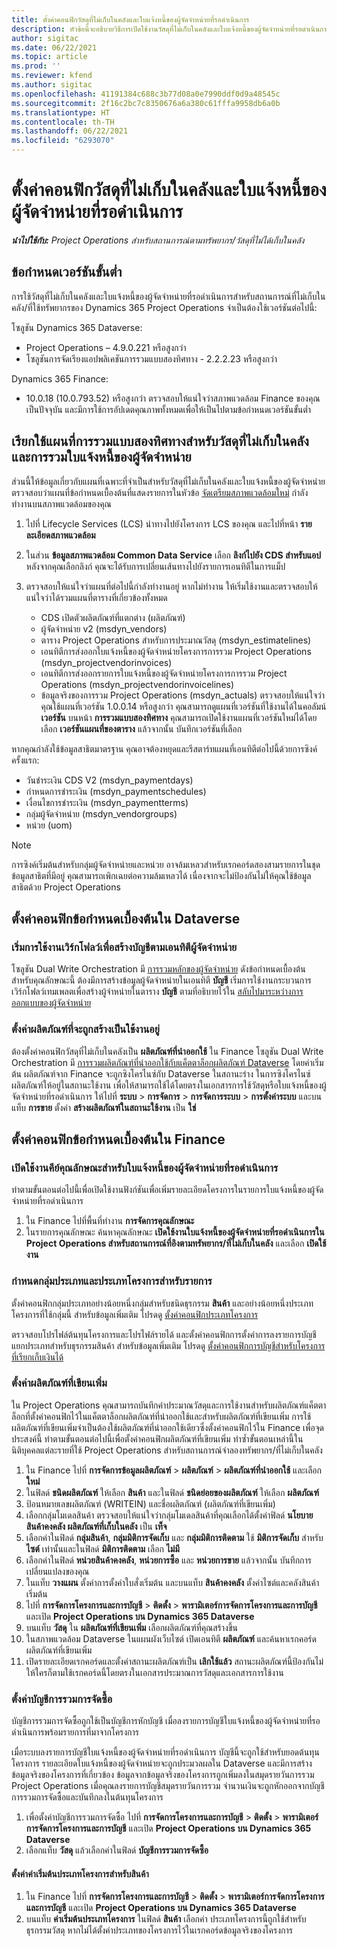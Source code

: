 ```yaml
---
title: ตั้งค่าคอนฟิกวัสดุที่ไม่เก็บในคลังและใบแจ้งหนี้ของผู้จัดจำหน่ายที่รอดำเนินการ
description: หัวข้อนี้จะอธิบายวิธีการเปิดใช้งานวัสดุที่ไม่เก็บในคลังและใบแจ้งหนี้ของผู้จัดจำหน่ายที่รอดำเนินการ
author: sigitac
ms.date: 06/22/2021
ms.topic: article
ms.prod: ''
ms.reviewer: kfend
ms.author: sigitac
ms.openlocfilehash: 41191384c688c3b77d08a0e7990ddf0d9a48545c
ms.sourcegitcommit: 2f16c2bc7c8350676a6a380c61fffa9958db6a0b
ms.translationtype: HT
ms.contentlocale: th-TH
ms.lasthandoff: 06/22/2021
ms.locfileid: "6293070"
---
```

# <a name="configure-non-stocked-materials-and-pending-vendor-invoices"></a>ตั้งค่าคอนฟิกวัสดุที่ไม่เก็บในคลังและใบแจ้งหนี้ของผู้จัดจำหน่ายที่รอดำเนินการ

_**นำไปใช้กับ:** Project Operations สำหรับสถานการณ์ตามทรัพยากร/วัสดุที่ไม่ได้เก็บในคลัง_

## <a name="minimum-version-requirement"></a>ข้อกำหนดเวอร์ชันขั้นต่ำ

การใช้วัสดุที่ไม่เก็บในคลังและใบแจ้งหนี้ของผู้จัดจำหน่ายที่รอดำเนินการสำหรับสถานการณ์ที่ไม่เก็บในคลัง/ที่ใช้ทรัพยากรของ Dynamics 365 Project Operations จำเป็นต้องใช้เวอร์ชันต่อไปนี้:

โซลูชัน Dynamics 365 Dataverse:

- Project Operations – 4.9.0.221 หรือสูงกว่า
- โซลูชันการจัดเรียงแอปพลิเคชันการรวมแบบสองทิศทาง - 2.2.2.23 หรือสูงกว่า

Dynamics 365 Finance:
- 10.0.18 (10.0.793.52) หรือสูงกว่า ตรวจสอบให้แน่ใจว่าสภาพแวดล้อม Finance ของคุณเป็นปัจจุบัน และมีการใช้การอัปเดตคุณภาพทั้งหมดเพื่อให้เป็นไปตามข้อกำหนดเวอร์ชันขั้นต่ำ

## <a name="run-dual-write-maps-for-non-stocked-materials-and-vendor-invoice-integration"></a>เรียกใช้แผนที่การรวมแบบสองทิศทางสำหรับวัสดุที่ไม่เก็บในคลังและการรวมใบแจ้งหนี้ของผู้จัดจำหน่าย

ส่วนนี้ให้ข้อมูลเกี่ยวกับแผนที่เฉพาะที่จำเป็นสำหรับวัสดุที่ไม่เก็บในคลังและใบแจ้งหนี้ของผู้จัดจำหน่าย ตรวจสอบว่าแผนที่ข้อกำหนดเบื้องต้นที่แสดงรายการในหัวข้อ [จัดเตรียมสภาพแวดล้อมใหม่](../environment/resource-provision-new-environment.md#run-project-operations-dual-write-maps) กำลังทำงานบนสภาพแวดล้อมของคุณ

1. ไปที่ Lifecycle Services (LCS) นำทางไปยังโครงการ LCS ของคุณ และไปที่หน้า **รายละเอียดสภาพแวดล้อม**
2. ในส่วน **ข้อมูลสภาพแวดล้อม Common Data Service** เลือก **ลิงก์ไปยัง CDS สำหรับแอป** หลังจากคุณเลือกลิงก์ คุณจะได้รับการเปลี่ยนเส้นทางไปยังรายการเอนทิตีในการแม็ป
3. ตรวจสอบให้แน่ใจว่าแผนที่ต่อไปนี้กำลังทำงานอยู่ หากไม่ทำงาน ให้เริ่มใช้งานและตรวจสอบให้แน่ใจว่าได้รวมแผนที่ตารางที่เกี่ยวข้องทั้งหมด

    - CDS เปิดตัวผลิตภัณฑ์ที่แตกต่าง (ผลิตภัณฑ์)
    - ผู้จัดจำหน่าย v2 (msdyn_vendors)
    - ตาราง Project Operations สำหรับการประมาณวัสดุ (msdyn_estimatelines)
    - เอนทิตีการส่งออกใบแจ้งหนี้ของผู้จัดจำหน่ายโครงการการรวม Project Operations (msdyn_projectvendorinvoices)
    - เอนทิตีการส่งออกรายการใบแจ้งหนี้ของผู้จัดจำหน่ายโครงการการรวม Project Operations (msdyn_projectvendorinvoicelines)
    - ข้อมูลจริงของการรวม Project Operations (msdyn_actuals) ตรวจสอบให้แน่ใจว่าคุณใช้แผนที่เวอร์ชัน 1.0.0.14 หรือสูงกว่า คุณสามารถดูแผนที่เวอร์ชันที่ใช้งานได้ในคอลัมน์ **เวอร์ชัน** บนหน้า **การรวมแบบสองทิศทาง** คุณสามารถเปิดใช้งานแผนที่เวอร์ชันใหม่ได้โดยเลือก **เวอร์ชันแผนที่ของตาราง** แล้วจากนั้น บันทึกเวอร์ชันที่เลือก

หากคุณกำลังใช้ข้อมูลสาธิตมาตรฐาน คุณอาจต้องหยุดและรีสตาร์ทแผนที่เอนทิตีต่อไปนี้ด้วยการซิงค์ครั้งแรก:
  - วันชำระเงิน CDS V2 (msdyn_paymentdays)
  - กำหนดการชำระเงิน (msdyn_paymentschedules)
  - เงื่อนไขการชำระเงิน (msdyn_paymentterms)
  - กลุ่มผู้จัดจำหน่าย (msdyn_vendorgroups)
  - หน่วย (uom)

> [!NOTE]
> การซิงค์เริ่มต้นสำหรับกลุ่มผู้จัดจำหน่ายและหน่วย อาจล้มเหลวสำหรับเรกคอร์ดสองสามรายการในชุดข้อมูลสาธิตที่มีอยู่ คุณสามารถเพิกเฉยต่อความล้มเหลวได้ เนื่องจากจะไม่ป้องกันไม่ให้คุณใช้ข้อมูลสาธิตด้วย Project Operations

## <a name="configure-prerequisites-in-dataverse"></a>ตั้งค่าคอนฟิกข้อกำหนดเบื้องต้นใน Dataverse

### <a name="activate-workflow-to-create-accounts-based-on-vendor-entity"></a>เริ่มการใช้งานเวิร์กโฟลว์เพื่อสร้างบัญชีตามเอนทิตีผู้จัดจำหน่าย

โซลูชัน Dual Write Orchestration มี [การรวมหลักของผู้จัดจำหน่าย](/dynamics365/fin-ops-core/dev-itpro/data-entities/dual-write/vendor-mapping) ดังข้อกำหนดเบื้องต้นสำหรับคุณลักษณะนี้ ต้องมีการสร้างข้อมูลผู้จัดจำหน่ายในเอนทิตี **บัญชี** เริ่มการใช้งานกระบวนการเวิร์กโฟลว์เทมเพลตเพื่อสร้างผู้จำหน่ายในตาราง **บัญชี** ตามที่อธิบายไว้ใน [สลับไปมาระหว่างการออกแบบของผู้จัดจำหน่าย](/dynamics365/fin-ops-core/dev-itpro/data-entities/dual-write/vendor-switch)

### <a name="set-products-to-be-created-as-active"></a>ตั้งค่าผลิตภัณฑ์ที่จะถูกสร้างเป็นใช้งานอยู่

ต้องตั้งค่าคอนฟิกวัสดุที่ไม่เก็บในคลังเป็น **ผลิตภัณฑ์ที่นำออกใช้** ใน Finance โซลูชัน Dual Write Orchestration มี [การรวมผลิตภัณฑ์ที่นำออกใช้กับแค็ตตาล็อกผลิตภัณฑ์ Dataverse](/dynamics365/fin-ops-core/dev-itpro/data-entities/dual-write/product-mapping) โดยค่าเริ่มต้น ผลิตภัณฑ์จาก Finance จะถูกซิงโครไนซ์กับ Dataverse ในสถานะร่าง ในการซิงโครไนซ์ผลิตภัณฑ์ให้อยู่ในสถานะใช้งาน เพื่อให้สามารถใช้ได้โดยตรงในเอกสารการใช้วัสดุหรือใบแจ้งหนี้ของผู้จัดจำหน่ายที่รอดำเนินการ ให้ไปที่ **ระบบ** > **การจัดการ** > **การจัดการระบบ** > **การตั้งค่าระบบ** และบนแท็บ **การขาย** ตั้งค่า **สร้างผลิตภัณฑ์ในสถานะใช้งาน** เป็น **ใช่**

## <a name="configure-prerequisites-in-finance"></a>ตั้งค่าคอนฟิกข้อกำหนดเบื้องต้นใน Finance

### <a name="enable-the-feature-key-for-pending-vendor-invoices"></a>เปิดใช้งานคีย์คุณลักษณะสำหรับใบแจ้งหนี้ของผู้จัดจำหน่ายที่รอดำเนินการ

ทำตามขั้นตอนต่อไปนี้เพื่อเปิดใช้งานฟังก์ชันเพื่อเพิ่มรายละเอียดโครงการในรายการใบแจ้งหนี้ของผู้จัดจำหน่ายที่รอดำเนินการ

1. ใน Finance ไปที่พื้นที่ทำงาน **การจัดการคุณลักษณะ**
2. ในรายการคุณลักษณะ ค้นหาคุณลักษณะ **เปิดใช้งานใบแจ้งหนี้ของผู้จัดจำหน่ายที่รอดำเนินการใน Project Operations สำหรับสถานการณ์ที่อิงตามทรัพยากร/ที่ไม่เก็บในคลัง** และเลือก **เปิดใช้งาน**

### <a name="define-category-groups-and-project-categories-for-items"></a>กำหนดกลุ่มประเภทและประเภทโครงการสำหรับรายการ

ตั้งค่าคอนฟิกกลุ่มประเภทอย่างน้อยหนึ่งกลุ่มสำหรับชนิดธุรกรรม **สินค้า** และอย่างน้อยหนึ่งประเภทโครงการที่ใช้กลุ่มนี้ สำหรับข้อมูลเพิ่มเติม โปรดดู [ตั้งค่าคอนฟิกประเภทโครงการ](../project-accounting/configure-project-categories.md#category-groups)

ตรวจสอบโปรไฟล์ต้นทุนโครงการและโปรไฟล์รายได้ และตั้งค่าคอนฟิกการตั้งค่าการลงรายการบัญชีแยกประเภทสำหรับธุรกรรมสินค้า สำหรับข้อมูลเพิ่มเติม โปรดดู [ตั้งค่าคอนฟิกการบัญชีสำหรับโครงการที่เรียกเก็บเงินได้](../project-accounting/configure-accounting-billable-projects.md)

### <a name="set-up-a-write-in-product"></a>ตั้งค่าผลิตภัณฑ์ที่เขียนเพิ่ม

ใน Project Operations คุณสามารถบันทึกค่าประมาณวัสดุและการใช้งานสำหรับผลิตภัณฑ์แค็ตตาล็อกที่ตั้งค่าคอนฟิกไว้ในแค็ตตาล็อกผลิตภัณฑ์ที่นำออกใช้และสำหรับผลิตภัณฑ์ที่เขียนเพิ่ม การใช้ผลิตภัณฑ์ที่เขียนเพิ่มจำเป็นต้องใช้ผลิตภัณฑ์ที่นำออกใช้เดียวซึ่งตั้งค่าคอนฟิกไว้ใน Finance เพื่อจุดประสงค์นี้ ทำตามขั้นตอนต่อไปนี้เพื่อตั้งค่าคอนฟิกผลิตภัณฑ์ที่เขียนเพิ่ม ทำซ้ำขั้นตอนเหล่านี้ในนิติบุคคลแต่ละรายที่ใช้ Project Operations สำหรับสถานการณ์จำลองทรัพยากร/ที่ไม่เก็บในคลัง

1. ใน Finance ไปที่ **การจัดการข้อมูลผลิตภัณฑ์** > **ผลิตภัณฑ์** > **ผลิตภัณฑ์ที่นำออกใช้** และเลือก **ใหม่**
2. ในฟิลด์ **ชนิดผลิตภัณฑ์** ให้เลือก **สินค้า** และในฟิลด์ **ชนิดย่อยของผลิตภัณฑ์** ให้เลือก **ผลิตภัณฑ์**
3. ป้อนหมายเลขผลิตภัณฑ์ (WRITEIN) และชื่อผลิตภัณฑ์ (ผลิตภัณฑ์ที่เขียนเพิ่ม)
4. เลือกกลุ่มโมเดลสินค้า ตรวจสอบให้แน่ใจว่ากลุ่มโมเดลสินค้าที่คุณเลือกได้ตั้งค่าฟิลด์ **นโยบายสินค้าคงคลัง ผลิตภัณฑ์ที่เก็บในคลัง** เป็น **เท็จ**
5. เลือกค่าในฟิลด์ **กลุ่มสินค้า**, **กลุ่มมิติการจัดเก็บ** และ **กลุ่มมิติการติดตาม** ใช้ **มิติการจัดเก็บ** สำหรับ **ไซต์** เท่านั้นและในฟิลด์ **มิติการติดตาม** เลือก **ไม่มี**
6. เลือกค่าในฟิลด์ **หน่วยสินค้าคงคลัง**, **หน่วยการซื้อ** และ **หน่วยการขาย** แล้วจากนั้น บันทึกการเปลี่ยนแปลงของคุณ
7. ในแท็บ **วางแผน** ตั้งค่าการตั้งค่าใบสั่งเริ่มต้น และบนแท็บ **สินค้าคงคลัง** ตั้งค่าไซต์และคลังสินค้าเริ่มต้น
8. ไปที่ **การจัดการโครงการและการบัญชี** > **ติดตั้ง** > **พารามิเตอร์การจัดการโครงการและการบัญชี** และเปิด **Project Operations บน Dynamics 365 Dataverse** 
9. บนแท็บ **วัสดุ** ใน **ผลิตภัณฑ์ที่เขียนเพิ่ม** เลือกผลิตภัณฑ์ที่คุณสร้างขึ้น
10. ในสภาพแวดล้อม Dataverse ในแผนผังเว็บไซต์ เปิดเอนทิตี **ผลิตภัณฑ์** และค้นหาเรกคอร์ดผลิตภัณฑ์ที่เขียนเพิ่ม 
11. เปิดรายละเอียดเรกคอร์ดและตั้งค่าสถานะผลิตภัณฑ์เป็น **เลิกใช้แล้ว** สถานะผลิตภัณฑ์นี้ป้องกันไม่ให้ใครก็ตามใช้เรกคอร์ดนี้โดยตรงในเอกสารประมาณการวัสดุและเอกสารการใช้งาน

### <a name="set-up-a-procurement-integration-account"></a>ตั้งค่าบัญชีการรวมการจัดซื้อ

บัญชีการรวมการจัดซื้อถูกใช้เป็นบัญชีการหักบัญชี เมื่อลงรายการบัญชีใบแจ้งหนี้ของผู้จัดจำหน่ายที่รอดำเนินการพร้อมรายการที่มาจากโครงการ

เมื่อระบบลงรายการบัญชีใบแจ้งหนี้ของผู้จัดจำหน่ายที่รอดำเนินการ บัญชีนี้จะถูกใช้สำหรับยอดต้นทุนโครงการ รายละเอียดใบแจ้งหนี้ของผู้จัดจำหน่ายจะถูกประมวลผลใน Dataverse และมีการสร้างข้อมูลจริงของโครงการที่เกี่ยวข้อง ข้อมูลจากข้อมูลจริงของโครงการถูกเพิ่มลงในสมุดรายวันการรวม Project Operations เมื่อคุณลงรายการบัญชีสมุดรายวันการรวม จำนวนเงินจะถูกหักออกจากบัญชีการรวมการจัดซื้อและบันทึกลงในต้นทุนโครงการ

1. เพื่อตั้งค่าบัญชีการรวมการจัดซื้อ ไปที่ **การจัดการโครงการและการบัญชี** > **ติดตั้ง** > **พารามิเตอร์การจัดการโครงการและการบัญชี** และเปิด **Project Operations บน Dynamics 365 Dataverse** 
2. เลือกแท็บ **วัสดุ** แล้วเลือกค่าในฟิลด์ **บัญชีการรวมการจัดซื้อ**

#### <a name="set-up-project-category-defaults-for-an-item"></a>ตั้งค่าค่าเริ่มต้นประเภทโครงการสำหรับสินค้า

1. ใน Finance ไปที่ **การจัดการโครงการและการบัญชี** > **ติดตั้ง** > **พารามิเตอร์การจัดการโครงการและการบัญชี** และเปิด **Project Operations บน Dynamics 365 Dataverse** 
2. บนแท็บ **ค่าเริ่มต้นประเภทโครงการ** ในฟิลด์ **สินค้า** เลือกค่า ประเภทโครงการนี้ถูกใช้สำหรับธุรกรรมวัสดุ หากไม่ได้ตั้งค่าประเภทของโครงการไว้ในเรกคอร์ดข้อมูลจริงของโครงการ
